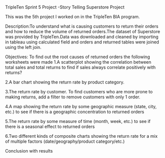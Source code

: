 TripleTen Sprint 5 Project -Story Telling Superstore Project

This was the 5th project I worked on in the TripleTen BIA program.

Description:To understand what is causing customers to return their orders and how to reduce the volume of returned orders.The dataset of Superstore was provided by TripleTen.Data was downloaded and cleaned by importing in tableau using calculated field  and orders and returned  tables were joined using the left join.

Objectives: To find out the root causes of returned orders the following worksheets were made
1.A scatterplot showing the correlation between total sales and total returns to find if sales always correlate positively with returns?

2.A bar chart showing the return rate by product category.

3.The return rate by customer. To find customers who are more prone to making returns, add a filter to remove customers with only 1 order.

4.A map showing the return rate by some geographic measure (state, city, etc.) to see if there is a geographic concentration to returned orders

5.The return rate by some measure of time (month, week, etc.) to see if there is a seasonal effect to returned orders

6.Two different kinds of composite charts showing the return rate for a mix of multiple factors (date/geography/product category/etc.)

Conclusion with results


